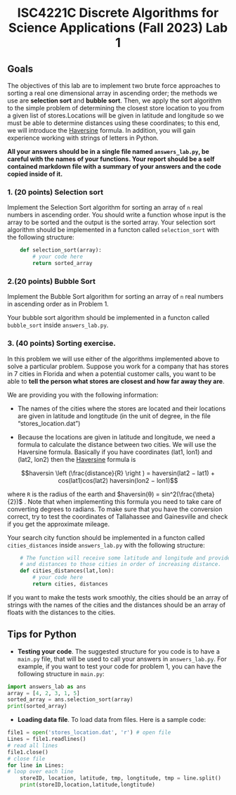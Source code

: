 <h1 style="text-align:center;">ISC4221C Discrete Algorithms for Science Applications (Fall 2023) Lab 1</h1>

## Goals
The objectives of this lab are to implement two brute force approaches to sorting a real one dimensional array in ascending order; the methods we use are **selection sort** and **bubble sort**. Then, we apply the sort algorithm to the simple problem of determining the closest store location to you from a given list of stores.Locations will be given in latitude and longitude so we must be able to determine distances using these coordinates; to this end, we will introduce the [Haversine](https://en.wikipedia.org/wiki/Haversine_formula) formula. In addition, you will gain experience working with strings of letters in Python.  

**All your answers should be in a single file named `answers_lab.py`, be careful with the names of your functions. Your report should be a self contained markdown file with a summary of your answers and the code copied inside of it.**
 
###  1. (20 points) Selection sort ###
  Implement the Selection Sort algorithm for sorting an array of `n` real numbers in ascending order. You should write a function whose input is the array to be sorted and the output is the sorted array. 
  Your selection sort algorithm should be implemented in a functon called `selection_sort` with the following structure:

```python
    def selection_sort(array):
        # your code here
        return sorted_array
```

  
###  2.(20 points) Bubble Sort  ###

Implement the Bubble Sort algorithm for sorting an array of `n` real numbers in ascending
order as in Problem 1.

Your bubble sort algorithm should be implemented in a functon called `bubble_sort` inside `answers_lab.py`.

### 3. (40 points) Sorting exercise.

In this problem we will use either of the algorithms implemented above to solve a particular
problem. Suppose you work for a company that has stores in 7 cities in Florida and when a potential customer calls, you want to be able to **tell the person what stores are closest and how far away they are**.

We are providing you with the following information:

* The names of the cities where the stores are located and their locations are given in latitude and longtitude (in the unit of degree, in the file “stores_location.dat”)

* Because the locations are given in latitude and longitude, we need a formula to calculate the
distance between two cities. We will use the Haversine formula. Basically if you have coordinates (lat1, lon1) and (lat2, lon2) then the [Haversine](https://en.wikipedia.org/wiki/Haversine_formula) formula is

$$haversin \left (\frac{distance}{R} \right ) =  haversin(lat2 − lat1) + cos(lat1)cos(lat2) haversin(lon2 − lon1)$$

where `R` is the radius of the earth and $haversin(θ) = sin^2(\frac{\theta}{2})$ . Note that when implementing this formula you need to take care of converting degrees to radians. To make sure that you have the conversion
correct, try to test the coordinates of Tallahassee and Gainesville and check if you get the approximate
mileage. 

Your search city function should be implemented in a functon called `cities_distances` inside `answers_lab.py` with the following structure:

```python
    # The function will receive some latitude and longitude and provide a list of cities 
    # and distances to those cities in order of increasing distance.
    def cities_distances(lat,lon):
        # your code here
        return cities, distances
```

If you want to make the tests work smoothly, the cities should be an array of strings with the names of the cities and the distances should be an array of floats with the distances to the cities.

## Tips for Python

* **Testing your code**. The suggested structure for you code is to have a `main.py` file, that will be used to call your answers in `answers_lab.py`. For example, if you want to test your code for problem 1, you can have the following structure in `main.py`:
```python
import answers_lab as ans
array = [4, 2, 3, 1, 5]
sorted_array = ans.selection_sort(array)
print(sorted_array)
```

* **Loading data file**. To load data from files. Here is a sample code:
```python
file1 = open('stores_location.dat', 'r') # open file
Lines = file1.readlines()
# read all lines
file1.close()
# close file
for line in Lines:
# loop over each line
    storeID, location, latitude, tmp, longtitude, tmp = line.split()
    print(storeID,location,latitude,longtitude)
```
